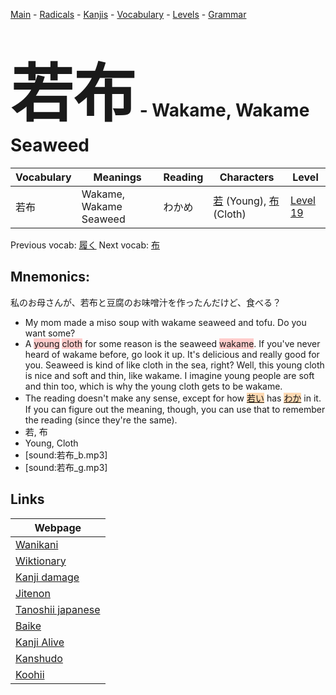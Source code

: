 <style> bigfont {font-size: 100px}</style>
[Main](../README.md) -
[Radicals](../radicals.md) -
[Kanjis](../kanjis.md) -
[Vocabulary](../vocabulary.md) -
[Levels](../levels.md) -
[Grammar](../grammar.md)
# <bigfont> 若布</bigfont> - Wakame, Wakame Seaweed 

| Vocabulary | Meanings | Reading | Characters | Level |
| --- | --- | --- | --- | --- |
| 若布 | Wakame, Wakame Seaweed | わかめ |  [若](../kanjis/若.md) (Young), [布](../kanjis/布.md) (Cloth) | [Level 19](../levels/wk_level19.md) |

Previous vocab: [履く](履く.md) Next vocab: [布](布.md) 

## Mnemonics:
私のお母さんが、若布と豆腐のお味噌汁を作ったんだけど、食べる？
* My mom made a miso soup with wakame seaweed and tofu. Do you want some?
* A <span style="background-color:#ffcccb"> young</span> <span style="background-color:#ffcccb"> cloth</span> for some reason is the seaweed <span style="background-color:#ffcccb"> wakame</span>. If you've never heard of wakame before, go look it up. It's delicious and really good for you. Seaweed is kind of like cloth in the sea, right? Well, this young cloth is nice and soft and thin, like wakame. I imagine young people are soft and thin too, which is why the young cloth gets to be wakame.
* The reading doesn't make any sense, except for how <span style="background-color:#fed8b1"> [若い](https://jisho.org/search/若い)</span> has <span style="background-color:#fed8b1"> [わか](https://jisho.org/search/わか)</span> in it. If you can figure out the meaning, though, you can use that to remember the reading (since they're the same).
* 若, 布
* Young, Cloth
* [sound:若布_b.mp3]
* [sound:若布_g.mp3]


## Links 

| Webpage |
| --- |
| [Wanikani          ](https://www.wanikani.com/kanji/若布) |
| [Wiktionary        ](https://en.wiktionary.org/wiki/若布) |
| [Kanji damage      ](http://www.kanjidamage.com/kanji/search?utf8=✓&q=若布) |
| [Jitenon           ](https://jitenon.com/kanji/若布) |
| [Tanoshii japanese ](https://www.tanoshiijapanese.com/dictionary/kanji.cfm?k=若布) |
| [Baike             ](https://baike.baidu.com/item/若布) |
| [Kanji Alive       ](https://app.kanjialive.com/若布) |
| [Kanshudo          ](https://www.kanshudo.com/searchmn?q=若布) |
| [Koohii            ](https://kanji.koohii.com/study/kanji/若布) |
